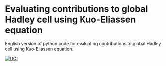 # Evaluating contributions to global Hadley cell using Kuo-Eliassen equation

English version of python code for evaluating contributions to global Hadley cell using Kuo-Eliassen equation.

[![DOI](https://zenodo.org/badge/DOI/10.5281/zenodo.6349274.svg)](https://doi.org/10.5281/zenodo.6349274)
